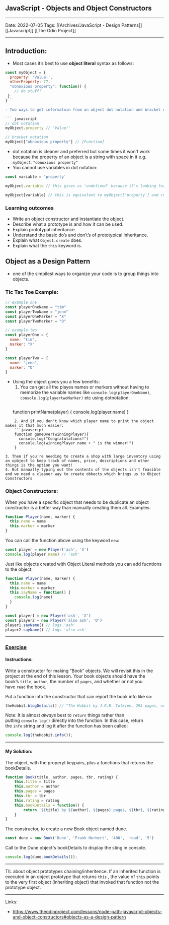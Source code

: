 ## JavaScript - Objects and Object Constructors
---

Date: 2022-07-05
Tags: [[Archives/JavaScript - Design Patterns]] [[Javascript]] [[The Odin Project]]

---
## Introduction: 
-   Most cases it’s best to use **object literal** syntax as follows: 

```javascript
const myObject = {
  property: 'Value!',
  otherProperty: 77,
  "obnoxious property": function() {
    // do stuff!
 }
}```

- Two ways to get informatoin from an object dot notation and bracket notation: 

``` javascript
// dot notation
myObject.property // 'Value!'

// bracket notation
myObject["obnoxious property"] // [Function]
```

- dot notation is cleaner and preferred but some times it won't work because the property of an object is a string with space in it e.g. `myObject."obnoxious property"` 
- You cannot use variables in dot notation:
```javascript
const variable = 'property'

myObject.variable // this gives us 'undefined' because it's looking for a property named 'variable' in our object

myObject[variable] // this is equivalent to myObject['property'] and returns 'Value!'
```

### Learning outcomes
- Write an object constructor and instantiate the object.
- Describe what a prototype is and how it can be used.
- Explain prototypal inheritance.
- Understand the basic do’s and don’t’s of prototypical inheritance.
- Explain what `Object.create` does.
- Explain what the `this` keyword is. 


## Object as a Design Pattern
- one of the simpilest ways to organize your code is to group things into objects.

### Tic Tac Toe Example: 

```javascript
// example one
const playerOneName = "tim"
const playerTwoName = "jenn"
const playerOneMarker = "X"
const playerTwoMarker = "O"
```

```javascript
// example two
const playerOne = {
  name: "tim",
  marker: "X"
}

const playerTwo = {
  name: "jenn",
  marker: "O"
}
``` 

- Using the object gives you a few benefits: 
	1. You can get all the playes names or markers without having to memorize the variable names like `console.log(playerOneName)`, `console.log(playertwoMarker)` etc using dotnotation:
		```javascript
	function printName(player) {
	  console.log(player.name)
	}
```
	2. And if you don't know which player name to print the object makes it that much easier: 
	```javascript
	function gameOver(winningPlayer){
	  console.log("Congratulations!")
	  console.log(winningPlayer.name + " is the winner!")
	}
```
	3. Then if you're needing to create a shop with large inventory using an opbject to keep track of names, price, descriptions and other things is the option you want! 
	4. But manually typing out the contents of the objects isn't feasible and we need a cleaner way to create obkects which brings us to Object Constructors

### Object Constructors: 

When you have a specific object that needs to be duplicate an object constructor is a better way than manually creating them all. Examples: 

```javascript
function Player(name, marker) {
  this.name = name
  this.marker = marker
}
```

You can call the function above using the keyword `new`:
```javascript
const player = new Player('ash', 'X')
console.log(player.name) // 'ash'
```

Just like objects created with Object Literal methods you can add fucntions to the object: 
```javascript
function Player(name, marker) {
  this.name = name
  this.marker = marker
  this.sayName = function() {
    console.log(name)
  }
}

const player1 = new Player('ash', 'X')
const player2 = new Player('also ash', 'O')
player1.sayName() // logs 'ash'
player2.sayName() // logs 'also ash'
```


--- 

### [Exercise](https://www.theodinproject.com/lessons/node-path-javascript-objects-and-object-constructors#exercise)
#### Instructions: 
Write a constructor for making “Book” objects. We will revisit this in the project at the end of this lesson. Your book objects should have the book’s `title`, `author`, the number of `pages`, and whether or not you have `read` the book.

Put a function into the constructor that can report the book info like so:

```javascript
theHobbit.blogDetails() // "The Hobbit by J.R.R. Tolkien, 295 pages, not read yet"
```

Note: It is almost _always_ best to `return` things rather than putting `console.log()` directly into the function. In this case, return the `info` string and log it after the function has been called:

```javascript
console.log(theHobbit.info());
```

___

#### My Solution:
The object, with the properyt keypairs, plus a functions that returns the bookDetails.
```JavaScript
function Book(title, author, pages, tbr, rating) {
	this.title = title
	this.author = author
	this.pages = pages
	this.tbr = tbr
	this.rating = rating
	this.bookDetails = function() {
		return `${title} by ${author}, ${pages} pages, ${tbr}, ${rating} stars`
	}
}
```

The constructor, to create a new Book object named dune.

```javascript
const dune = new Book('Dune', 'Frank Herbert', '400', 'read', '5')
```

Call to the Dune object's bookDetails to display the sting in console. 

```javascript
console.log(dune.bookDetails());
``` 

___

TIL about object prototypes chaining/inheritence. If an inherited function is executed in an object prototype that returns `this` , the value of `this` points to the very first object (inheriting object) that invoked that function not the prototype object. 


---

Links: 
- https://www.theodinproject.com/lessons/node-path-javascript-objects-and-object-constructors#objects-as-a-design-pattern  